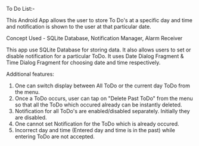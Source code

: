 To Do List:-

This Android App allows the user to store To Do's at a specific day and time and notification is shown to the user at that particular date.

Concept Used - SQLite Database, Notification Manager, Alarm Receiver

This app use SQLite Database for storing data.
It also allows users to set or disable notification for a particular ToDo.
It uses Date Dialog Fragment & Time Dialog Fragment for choosing date and time respectively.


Additional features:
1) One can switch display between All ToDo or the current day ToDo from the menu.
2) Once a ToDo occurs, user can tap on "Delete Past ToDo" from the menu so that all the ToDo which occured already can be instantly deleted.
3) Notification for all ToDo's are enabled/disabled separately. Initially they are disabled.
4) One cannot set Notification for the ToDo which is already occured.
5) Incorrect day and time (Entered day and time is in the past) while entering ToDo are not accepted.


